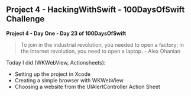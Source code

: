 ## Project 4 - HackingWithSwift - 100DaysOfSwift Challenge

**Project 4 - Day One - Day 23 of 100DaysOfSwift**

>  To join in the industrial revolution, you needed to open a factory; in the Internet revolution, you need to open a laptop. - Alex Ohanian

Today I did (WKWebView, Actionsheets):

- Setting up the project in Xcode
- Creating a simple browser with WKWebView
- Choosing a website from the UIAlertController Action Sheet
